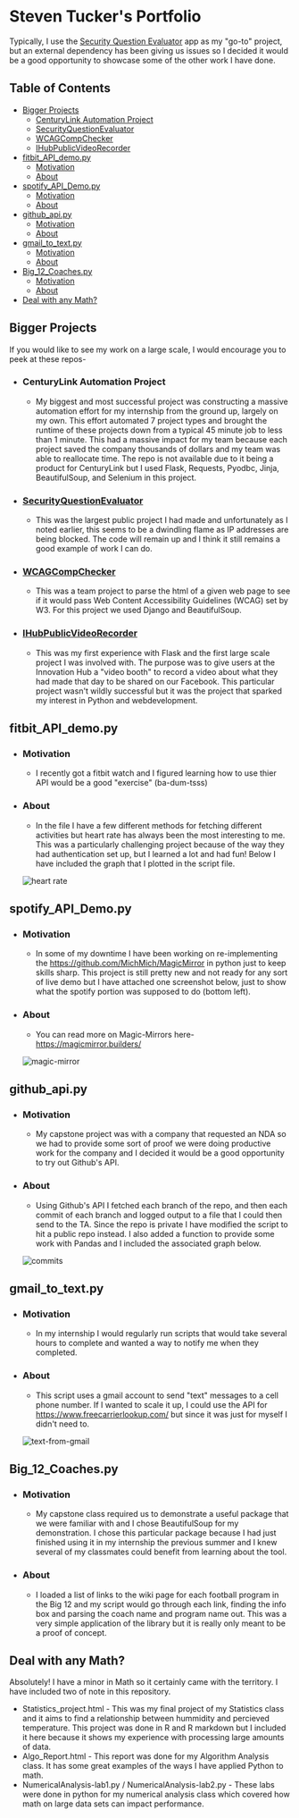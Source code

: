 # Steven Tucker's Portfolio

Typically, I use the [Security Question Evaluator](https://github.com/SlidingSteven/SecurityQuestionEvaluator) app as my "go-to" project, but an external dependency has been giving us issues so I decided it would be a good opportunity to showcase some of the other work I have done.

## Table of Contents
* [Bigger Projects](#bigger-projects)
  + [CenturyLink Automation Project](#CenturyLink-Automation-Project)
  + [SecurityQuestionEvaluator](#SecurityQuestionEvaluator)
  + [WCAGCompChecker](#WCAGCompChecker)
  + [IHubPublicVideoRecorder](#IHubPublicVideoRecorder)
* [fitbit_API_demo.py](#fitbit_api_demopy)
  + [Motivation](#motivation)
  + [About](#about)
* [spotify_API_Demo.py](#spotify_api_demopy)
  + [Motivation](#motivation-1)
  + [About](#about-1)
* [github_api.py](#github_api.py)
  + [Motivation](#motivation-2)
  + [About](#about-2)
* [gmail_to_text.py](#gmail_to_text.py)
  + [Motivation](#motivation-3)
  + [About](#about-3)
* [Big_12_Coaches.py](#big_12_coaches.py)
  + [Motivation](#motivation-4)
  + [About](#about-4)
* [Deal with any Math?](#deal-with-any-math)

## Bigger Projects  

If you would like to see my work on a large scale, I would encourage you to peek at these repos-    
* ### CenturyLink Automation Project 
  - My biggest and most successful project was constructing a massive automation effort for my internship from the ground up, largely on my own.  This effort automated 7 project types and brought the runtime of these projects down from a typical 45 minute job to less than 1 minute.  This had a massive impact for my team because each project saved the company thousands of dollars and my team was able to reallocate time.  The repo is not available due to it being a product for CenturyLink but I used Flask, Requests, Pyodbc, Jinja, BeautifulSoup, and Selenium in this project.  

* ### [SecurityQuestionEvaluator](https://github.com/SlidingSteven/SecurityQuestionEvaluator) 
  - This was the largest public project I had made and unfortunately as I noted earlier, this seems to be a dwindling flame as IP addresses are being blocked.  The code will remain up and I think it still remains a good example of work I can do.

* ###  [WCAGCompChecker](https://github.com/Kiddkos/WCAGCompChecker) 
  - This was a team project to parse the html of a given web page to see if it would pass Web Content Accessibility Guidelines (WCAG) set by W3.  For this project we used Django and BeautifulSoup.

* ### [IHubPublicVideoRecorder](https://github.com/SlidingSteven/IHubPublicVideoRecorder) 
  - This was my first experience with Flask and the first large scale project I was involved with.  The purpose was to give users at the Innovation Hub a "video booth" to record a video about what they had made that day to be shared on our Facebook.  This particular project wasn't wildly successful but it was the project that sparked my interest in Python and webdevelopment.


## fitbit_API_demo.py

* ### Motivation  
  + I recently got a fitbit watch and I figured learning how to use thier API would be a good "exercise" (ba-dum-tsss)

* ### About  
  + In the file I have a few different methods for fetching different activities but heart rate has always been the most interesting to me.  This was a particularly challenging project because of the way they had authentication set up, but I learned a lot and had fun!  Below I have included the graph that I plotted in the script file.

&nbsp;&nbsp;&nbsp;&nbsp;&nbsp;&nbsp;![heart rate](repo_pics/fitbit_api_demo.png)



## spotify_API_Demo.py
* ### Motivation   
  + In some of my downtime I have been working on re-implementing the https://github.com/MichMich/MagicMirror in python just to keep skills sharp.  This project is still pretty new and not ready for any sort of live demo but I have attached one screenshot below, just to show what the spotify portion was supposed to do (bottom left).

* ### About   
  + You can read more on Magic-Mirrors here- https://magicmirror.builders/ 

&nbsp;&nbsp;&nbsp;&nbsp;&nbsp;&nbsp;![magic-mirror](repo_pics/spotify_demo.PNG)

## github_api.py

* ### Motivation
  + My capstone project was with a company that requested an NDA so we had to provide some sort of proof we were doing productive work for the company and I decided it would be a good opportunity to try out Github's API.  

* ### About
  + Using Github's API I fetched each branch of the repo, and then each commit of each branch and logged output to a file that I could then send to the TA.  Since the repo is private I have modified the script to hit a public repo instead.  I also added a function to provide some work with Pandas and I included the associated graph below.

&nbsp;&nbsp;&nbsp;&nbsp;&nbsp;&nbsp;![commits](repo_pics/github_api.png)


## gmail_to_text.py

* ### Motivation
  + In my internship I would regularly run scripts that would take several hours to complete and wanted a way to notify me when they completed.

* ### About 
  + This script uses a gmail account to send "text" messages to a cell phone number.  If I wanted to scale it up, I could use the API for https://www.freecarrierlookup.com/ but since it was just for myself I didn't need to.

&nbsp;&nbsp;&nbsp;&nbsp;&nbsp;&nbsp;![text-from-gmail](repo_pics/gmail_to_text.png)


## Big_12_Coaches.py

* ### Motivation
  + My capstone class required us to demonstrate a useful package that we were familiar with and I chose BeautifulSoup for my demonstration.  I chose this particular package because I had just finished using it in my internship the previous summer and I knew several of my classmates could benefit from learning about the tool.

* ### About 
  + I loaded a list of links to the wiki page for each football program in the Big 12 and my script would go through each link, finding the info box and parsing the coach name and program name out.  This was a very simple application of the library but it is really only meant to be a proof of concept.

## Deal with any Math?
Absolutely!  I have a minor in Math so it certainly came with the territory.  I have included two of note in this repository.  
* Statistics_project.html - This was my final project of my Statistics class and it aims to find a relationship between hummidity and percieved temperature.  This project was done in R and R markdown but I included it here because it shows my experience with processing large amounts of data.
* Algo_Report.html - This report was done for my Algorithm Analysis class.   It has some great examples of the ways I have applied Python to math.
* NumericalAnalysis-lab1.py / NumericalAnalysis-lab2.py - These labs were done in python for my numerical analysis class which covered how math on large data sets can impact performance.